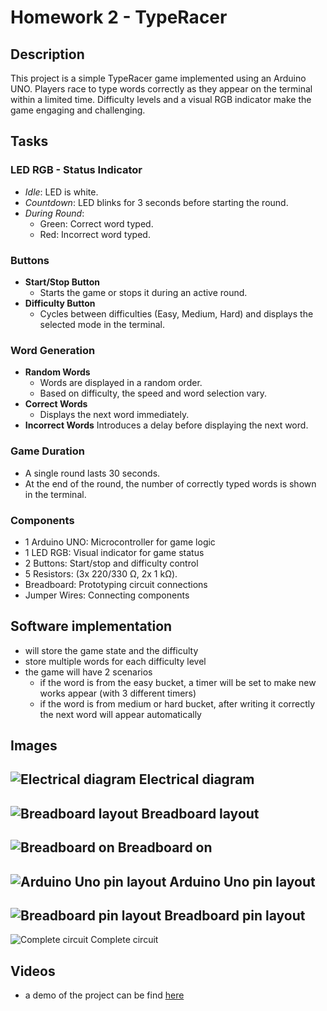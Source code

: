 # Homework 2 - TypeRacer

## Description
This project is a simple TypeRacer game implemented using an Arduino UNO. Players race to type words correctly as they appear on the terminal within a limited time. Difficulty levels and a visual RGB indicator make the game engaging and challenging.

## Tasks
### LED RGB - Status Indicator
- *Idle*: LED is white.
- *Countdown*: LED blinks for 3 seconds before starting the round.
- *During Round*:
    - Green: Correct word typed.
    - Red: Incorrect word typed.
  
### Buttons
- **Start/Stop Button**
    - Starts the game or stops it during an active round.
- **Difficulty Button**
    - Cycles between difficulties (Easy, Medium, Hard) and displays the selected mode in the terminal.
 
### Word Generation
- **Random Words**
    - Words are displayed in a random order.
    - Based on difficulty, the speed and word selection vary.
- **Correct Words**
    - Displays the next word immediately.
- **Incorrect Words**
Introduces a delay before displaying the next word.
### Game Duration
- A single round lasts 30 seconds.
- At the end of the round, the number of correctly typed words is shown in the terminal.

### Components
- 1 Arduino UNO: Microcontroller for game logic
- 1 LED RGB: Visual indicator for game status
- 2 Buttons: Start/stop and difficulty control
- 5 Resistors: (3x 220/330 Ω, 2x 1 kΩ).
- Breadboard: Prototyping circuit connections
- Jumper Wires: Connecting components

## Software implementation
- will store the game state and the difficulty 
- store multiple words for each difficulty level
- the game will have 2 scenarios
  - if the word is from the easy bucket, a timer will be set to make new works appear (with 3 different timers)
  - if the word is from medium or hard bucket, after writing it correctly the next word will appear automatically

## Images

![Electrical diagram](./images/Fantastic%20Allis.png)
Electrical diagram
---
![Breadboard layout](./images/breadboard_off.jpeg)
Breadboard layout
---
![Breadboard on](./images/breadboard.jpeg)
Breadboard on
---
![Arduino Uno pin layout](./images/arduino_pins.jpeg)
Arduino Uno pin layout
---
![Breadboard pin layout](./images/breadboard_pins.jpeg)
Breadboard pin layout
---
![Complete circuit](./images/complete.jpeg)
Complete circuit

## Videos

- a demo of the project can be find [here](https://youtu.be/_y8PmHgVvrs)